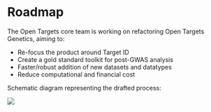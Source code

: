 
# Roadmap

The Open Targets core team is working on refactoring Open Targets Genetics, aiming to:

- Re-focus the product around Target ID
- Create a gold standard toolkit for post-GWAS analysis
- Faster/robust addition of new datasets and datatypes
- Reduce computational and financial cost


Schematic diagram representing the drafted process:

<img src="https://docs.google.com/drawings/d/e/2PACX-1vTbjAgDoxu8bLpPIAiyj7YvqLUO7z44gXpW_oKYn26c6YRBOHDlPBvr0FIGXapRXuUqHgDoWRefmWMm/pub?w=960&amp;h=945">
